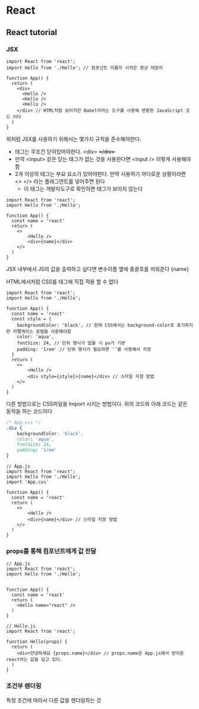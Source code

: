 # React



## React tutorial

### JSX

```react
import React from 'react';
import Hello from './Hello'; // 컴포넌트 이름의 시작은 항상 대문자

function App() {
  return (
  	<div>
      <Hello />
      <Hello />
      <Hello />
    </div> // HTML처럼 보이지만 Babel이라는 도구를 사용해 변환한 JavaScript 코드 이다
  )
}
```

위처럼 JSX를 사용하기 위해서는 몇가지 규칙을 준수해야한다.

- 태그는 무조건 닫혀있어야한다. \<div> ~~\</div>~~ 
- 만약 \<input> 같은 닫는 태그가 없는 것을 사용한다면 \<input /> 이렇게 사용해야함
- 2개 이상의 태그는 부요 요소가 있어야한다. 만약 사용하기 까다로운 상황이라면 \<> \</> 라는 플래그먼트를 넣어주면 된다
  - 이 태그는 개발자도구로 확인하면 태그가 보이지 않는다



```react
import React from 'react';
import Hello from './Hello'; 

function App() {
  const name = 'react'
  return (
  	<>
    	<Hello />
    	<div>{name}</div>
    </>
  )
}
```

JSX 내부에서 JS의 값을 출력하고 싶다면 변수이름 옆에 중괄호를 씌워준다 {name}



HTML에서처럼 CSS를 태그에 직접 적용 할 수 없다

```react
import React from 'react';
import Hello from './Hello'; 

function App() {
  const name = 'react'
  const style = {
    backgroundColor: 'black', // 원래 CSS에서는 background-color로 표기하지만 카멜케이스 문법을 사용해야함
    color: 'aqua',
    fontSize: 24, // 단위 명시가 없을 시 px가 기본
    padding: '1rem' // 단위 명시가 필요하면 ''를 사용해서 지정
  }
  return (
  	<>
    	<Hello />
    	<div style={style}>{name}</div> // 스타일 지정 방법
    </>
  )
}
```



다른 방법으로는 CSS파일을 Import 시키는 방법이다. 위의 코드와 아래 코드는 같은 동작을 하는 코드이다

```css
/* App.css */
.div {
  	backgroundColor: 'black', 
    color: 'aqua',
    fontSize: 24,
    padding: '1rem' 
}
```

```react
// App.js
import React from 'react';
import Hello from './Hello'; 
import 'App.css'

function App() {
  const name = 'react'
  return (
  	<>
    	<Hello />
    	<div>{name}</div> // 스타일 지정 방법
    </>
  )
}
```



### props를 통해 컴포넌트에게 값 전달

```react
// App.js
import React from 'react';
import Hello from './Hello'; 


function App() {
  const name = 'react'
  return (
  	<Hello name="react" />
  )
}
```

```react
// Hello.js
import React from 'react';

function Hello(props) {
  return (
  	<div>안녕하세요 {props.name}</div> // props.name은 App.js에서 받아온 react라는 값을 담고 있다.
  )
}
```



### 조건부 렌더링

특정 조건에 따라서 다른 값을 렌더링하는 것

 

